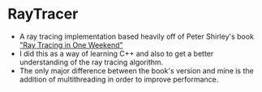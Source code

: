 # RayTracer

- A ray tracing implementation based heavily off of Peter Shirley's book ["Ray Tracing in One Weekend"](https://raytracing.github.io/books/RayTracingInOneWeekend.html)
- I did this as a way of learning C++ and also to get a better understanding of the ray tracing algorithm.
- The only major difference between the book's version and mine is the addition of multithreading in order to improve performance.
